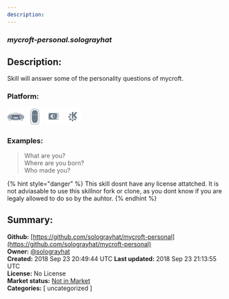 ```yaml
---
description: 
---
```


### _mycroft-personal.solograyhat_  
## Description:  
Skill will answer some of the personality questions of mycroft.  
  
  
### Platform:  
 ![Mark I](../.gitbook/assets/mark-1-icon.png)  ![Mark II](../.gitbook/assets/mark-2-icon.png)  ![Picroft](../.gitbook/assets/picroft-icon.png)  ![plasmoid](../.gitbook/assets/kde.png)   
### Examples:  
> What are you?  
> Where are you born?  
> Who made you?  
  
{% hint style="danger" %}
This skill dosnt have any license attatched. It is not adviasable to use this skillnor fork or clone, as you dont know if you are legaly allowed to do so by the auhtor.
{% endhint %}
  
## Summary:  
**Github:** [https://github.com/solograyhat/mycroft-personal](https://github.com/solograyhat/mycroft-personal)  
**Owner:** [@solograyhat](https://github.com/solograyhat)  
**Created:** 2018 Sep 23 20:49:44 UTC  **Last updated:** 2018 Sep 23 21:13:55 UTC  
**License:** No License  
**Market status:** [Not in Market](https://market.mycroft.ai/skill/)  
**Categories:** [ uncategorized ]   
